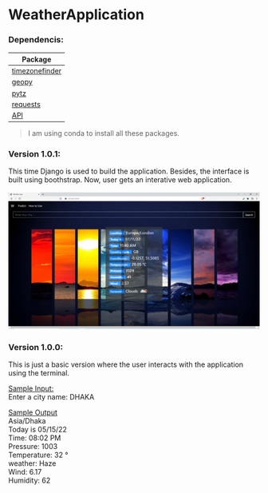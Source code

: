 # WeatherApplication

### Dependencis:
| Package      | 
| ----------- | 
| [timezonefinder](https://anaconda.org/conda-forge/timezonefinder) |    
| [geopy](https://anaconda.org/conda-forge/geopy)   |     
| [pytz](https://anaconda.org/conda-forge/pytz)   |
|[requests](https://anaconda.org/anaconda/requests)|
|[API ](https://openweathermap.org/api)|
>I am using  conda to install all these packages. 

### Version 1.0.1: 
This time Django is used to build the application. Besides, the interface is built using boothstrap. Now, user gets an interative web application. 
<br></br>
![image](https://github.com/zahid008/WeatherApplication/blob/main/version_1.0.1/WeatherApplicationDjango/static/images/wa_v1.0.1_snap.PNG)




### Version 1.0.0: 
This is just a basic version where the user interacts with the application using the terminal. 

<ins>Sample Input:</ins>
<br>Enter a city name: DHAKA</br>

<ins>Sample Output</ins>
<br>Asia/Dhaka</br>
Today is  05/15/22
<br>Time:  08:02 PM</br>
Pressure:  1003
<br>Temperature: 32 °</br>
weather:  Haze
<br>Wind:  6.17</br>
Humidity:  62

